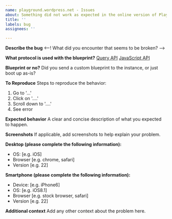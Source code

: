 ```yaml
---
name: playground.wordpress.net - Issues
about: Something did not work as expected in the online version of Playground?
title: ''
labels: bug
assignees: ''

---
```


**Describe the bug**
<--! What did you encounter that seems to be broken? -->

**What protocol is used with the blueprint?**
[Query API](https://wordpress.github.io/wordpress-playground/apis-overview#query-api)
[JavaScript API](https://wordpress.github.io/wordpress-playground/apis-overview#javascript-api)

**Blueprint or no?**
Did you send a custom blueprint to the instance, or just boot up as-is?

<!-- Replace these lines with ... -->
<!-- yes - I did customize the blueprint -->
<!-- no - I went directly to playground.wordpress.net -->



**To Reproduce**
Steps to reproduce the behavior:
1. Go to '...'
2. Click on '....'
3. Scroll down to '....'
4. See error

**Expected behavior**
A clear and concise description of what you expected to happen.

**Screenshots**
If applicable, add screenshots to help explain your problem.

**Desktop (please complete the following information):**
 - OS: [e.g. iOS]
 - Browser [e.g. chrome, safari]
 - Version [e.g. 22]

**Smartphone (please complete the following information):**
 - Device: [e.g. iPhone6]
 - OS: [e.g. iOS8.1]
 - Browser [e.g. stock browser, safari]
 - Version [e.g. 22]

**Additional context**
Add any other context about the problem here.
